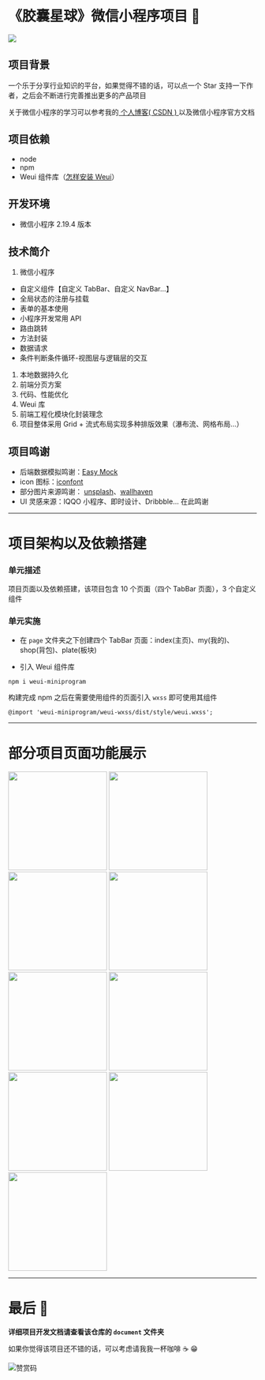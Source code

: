 # 《胶囊星球》微信小程序项目 🦄

![](https://img.shields.io/badge/%20%F0%9F%A6%84%20%20WeChat--mini--program%20%20-%20%20develop%20%20-orange)

## 项目背景

一个乐于分享行业知识的平台，如果觉得不错的话，可以点一个 Star 支持一下作者，之后会不断进行完善推出更多的产品项目

关于微信小程序的学习可以参考我的[ 个人博客( CSDN ) ](https://blog.csdn.net/weixin_63836026/article/details/127456823)以及微信小程序官方文档

## 项目依赖

- node
- npm
- Weui 组件库（[怎样安装 Weui](https://wechat-miniprogram.github.io/weui/docs/quickstart.html#%E4%BD%BF%E7%94%A8%E4%B9%8B%E5%89%8D)）

## 开发环境

- 微信小程序 2.19.4 版本

## 技术简介

1. 微信小程序

- 自定义组件【自定义 TabBar、自定义 NavBar...】
- 全局状态的注册与挂载
- 表单的基本使用
- 小程序开发常用 API
- 路由跳转
- 方法封装
- 数据请求
- 条件判断条件循环-视图层与逻辑层的交互

1. 本地数据持久化
2. 前端分页方案
3. 代码、性能优化
4. Weui 库
5. 前端工程化模块化封装理念
6. 项目整体采用 Grid + 流式布局实现多种排版效果（瀑布流、网格布局...）

## 项目鸣谢

- 后端数据模拟鸣谢：[Easy Mock](https://mock.mengxuegu.com/)
- icon 图标：[iconfont](https://www.iconfont.cn/)
- 部分图片来源鸣谢： [unsplash](https://unsplash.dogedoge.com/)、[wallhaven](https://wallhaven.cc/)
- UI 灵感来源：IQQO 小程序、即时设计、Dribbble... 在此鸣谢

---

# 项目架构以及依赖搭建

### 单元描述

项目页面以及依赖搭建，该项目包含 10 个页面（四个 TabBar 页面），3 个自定义组件

### 单元实施

- 在 `page` 文件夹之下创建四个 TabBar 页面：index(主页)、my(我的)、shop(背包)、plate(板块)

- 引入 Weui 组件库

```shell
npm i weui-miniprogram
```

构建完成 npm 之后在需要使用组件的页面引入 `wxss` 即可使用其组件

```shell
@import 'weui-miniprogram/weui-wxss/dist/style/weui.wxss';
```

---

# 部分项目页面功能展示

<img src="./document/images/index1.png" style="width:200px"></img>
<img src="./document/images/index2.png" style="width:200px"></img>
<img src="./document/images/index5.png" style="width:200px"></img>
<img src="./document/images/my1.png" style="width:200px"></img>
<img src="./document/images/my2.png" style="width:200px"></img>
<img src="./document/images/plate.png" style="width:200px"></img>
<img src="./document/images/sign2.png" style="width:200px"></img>
<img src="./document/images/shop.png" style="width:200px"></img>
<img src="./document/images/feedback2.png" style="width:200px"></img>

---

# 最后 🎉

**详细项目开发文档请查看该仓库的 `document` 文件夹**

如果你觉得该项目还不错的话，可以考虑请我我一杯咖啡 ☕ 😁

![赞赏码](./document/images/赞赏.jpg)
